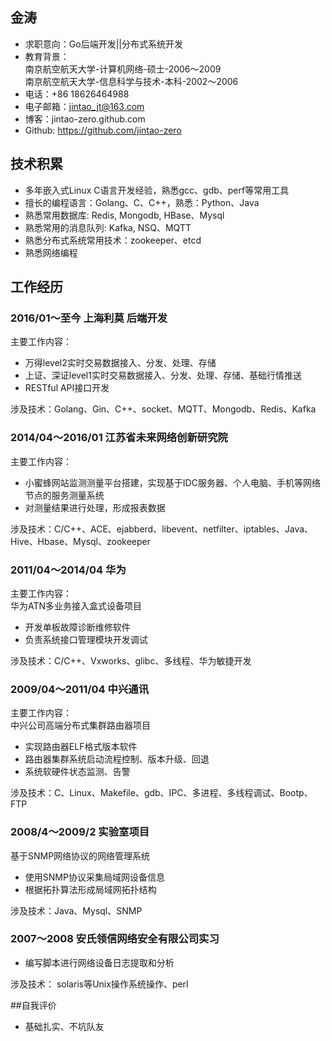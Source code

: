 ## 金涛
* 求职意向：Go后端开发||分布式系统开发
* 教育背景：  
    南京航空航天大学-计算机网络-硕士-2006～2009  
    南京航空航天大学-信息科学与技术-本科-2002～2006
* 电话：+86 18626464988
* 电子邮箱：jintao_jt@163.com
* 博客：jintao-zero.github.com
* Github: https://github.com/jintao-zero


## 技术积累
* 多年嵌入式Linux C语言开发经验，熟悉gcc、gdb、perf等常用工具
* 擅长的编程语言：Golang、C、C++，熟悉：Python、Java
* 熟悉常用数据库: Redis, Mongodb, HBase、Mysql
* 熟悉常用的消息队列: Kafka, NSQ、MQTT
* 熟悉分布式系统常用技术：zookeeper、etcd
* 熟悉网络编程

## 工作经历  
### 2016/01～至今 上海利莫 后端开发
主要工作内容：   

* 万得level2实时交易数据接入、分发、处理、存储
* 上证、深证level1实时交易数据接入、分发、处理、存储、基础行情推送
* RESTful API接口开发

涉及技术：Golang、Gin、C++、socket、MQTT、Mongodb、Redis、Kafka

### 2014/04～2016/01 江苏省未来网络创新研究院
主要工作内容：  

* 小蜜蜂网站监测测量平台搭建，实现基于IDC服务器、个人电脑、手机等网络节点的服务测量系统  
* 对测量结果进行处理，形成报表数据  

涉及技术：C/C++、ACE、ejabberd、libevent、netfilter、iptables、Java、Hive、Hbase、Mysql、zookeeper  
	
### 2011/04～2014/04 华为
主要工作内容：  
华为ATN多业务接入盒式设备项目

* 开发单板故障诊断维修软件
* 负责系统接口管理模块开发调试

涉及技术：C/C++、Vxworks、glibc、多线程、华为敏捷开发  

### 2009/04～2011/04 中兴通讯
主要工作内容：  
中兴公司高端分布式集群路由器项目

* 实现路由器ELF格式版本软件
* 路由器集群系统启动流程控制、版本升级、回退
* 系统软硬件状态监测、告警

涉及技术：C、Linux、Makefile、gdb、IPC、多进程、多线程调试、Bootp、FTP

### 2008/4～2009/2 实验室项目  
基于SNMP网络协议的网络管理系统
	
* 使用SNMP协议采集局域网设备信息 
* 根据拓扑算法形成局域网拓扑结构

涉及技术：Java、Mysql、SNMP

### 2007～2008 安氏领信网络安全有限公司实习

* 编写脚本进行网络设备日志提取和分析 

涉及技术： solaris等Unix操作系统操作、perl


##自我评价  

* 基础扎实、不坑队友






